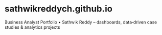 # sathwikreddych.github.io
Business Analyst Portfolio • Sathwik Reddy – dashboards, data‑driven case studies &amp; analytics projects
